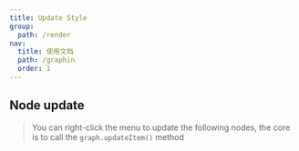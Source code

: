 ```yaml
---
title: Update Style
group:
  path: /render
nav:
  title: 使用文档
  path: /graphin
  order: 1
---
```


## Node update

> You can right-click the menu to update the following nodes, the core is to call the `graph.updateItem()` method

<code src='./node.tsx'>
